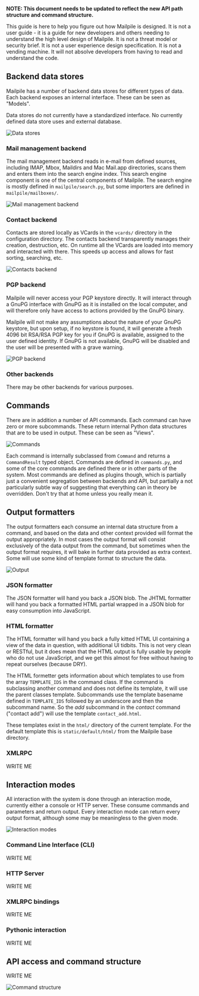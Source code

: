 **NOTE: This document needs to be updated to reflect the new API path structure and command structure.**

This guide is here to help you figure out how Mailpile is designed. It is not a 
user guide - it is a guide for new developers and others needing to understand 
the high level design of Mailpile. It is not a threat model or security brief. 
It is not a user experience design specification. It is not a vending machine. 
It will not absolve developers from having to read and understand the code.

## Backend data stores

Mailpile has a number of backend data stores for different types of data. Each 
backend exposes an internal interface. These can be seen as "Models".

Data stores do not currently have a standardized interface. No currently defined
data store uses and external database.

![Data stores](https://raw.github.com/wiki/pagekite/Mailpile/layout/datastores.png "Data stores")

### Mail management backend

The mail management backend reads in e-mail from defined sources, including IMAP,
Mbox, Maildirs and Mac Mail.app directories, scans them and enters them into the
search engine index. This search engine component is one of the central components
of Mailpile. The search engine is mostly defined in `mailpile/search.py`, but
some importers are defined in `mailpile/mailboxes/`.

![Mail management backend](https://raw.github.com/wiki/pagekite/Mailpile/layout/mailmanagementbackend.png "Mail management backend")

### Contact backend

Contacts are stored locally as VCards in the `vcards/` directory in the configuration
directory. The contacts backend transparently manages their creation, destruction,
etc. On runtime all the VCards are loaded into memory and interacted with there. This
speeds up access and allows for fast sorting, searching, etc.

![Contacts backend](https://raw.github.com/wiki/pagekite/Mailpile/layout/contactbackend.png "Contacts backend")

### PGP backend

Mailpile will never access your PGP keystore directly. It will interact through 
a GnuPG interface with GnuPG as it is installed on the local computer, and will
therefore only have access to actions provided by the GnuPG binary.

Mailpile will not make any assumptions about the nature of your GnuPG keystore, 
but upon setup, if no keystore is found, it will generate a fresh 4096 bit 
RSA/RSA PGP key for you if GnuPG is available, assigned to the user defined 
identity. If GnuPG is not available, GnuPG will be disabled and the user will 
be presented with a grave warning.

![PGP backend](https://raw.github.com/wiki/pagekite/Mailpile/layout/pgpbackend.png "PGP backend")

### Other backends

There may be other backends for various purposes.

## Commands

There are in addition a number of API commands. Each command can have zero or 
more subcommands. These return internal Python data structures that are to be 
used in output. These can be seen as "Views".

![Commands](https://raw.github.com/wiki/pagekite/Mailpile/layout/apicommands.png "Commands")

Each command is internally subclassed from `Command` and returns a 
`CommandResult` typed object. Commands are defined in `commands.py`, and some 
of the core commands are defined there or in other parts of the system. Most 
commands are defined as plugins though, which is partially just a convenient 
segregation between backends and API, but partially a not particularly subtle 
way of suggesting that everything can in theory be overridden. Don't try that 
at home unless you really mean it.

## Output formatters

The output formatters each consume an internal data structure from a command, 
and based on the data and other context provided will format the output 
appropriately. In most cases the output format will consist exclusively of the 
data output from the command, but sometimes when the output format requires, it 
will bake in further data provided as extra context. Some will use some kind of 
template format to structure the data.

![Output](https://raw.github.com/wiki/pagekite/Mailpile/layout/outputformats.png "Output formatters")

### JSON formatter

The JSON formatter will hand you back a JSON blob. The JHTML formatter will 
hand you back a formatted HTML partial wrapped in a JSON blob for easy 
consumption into JavaScript.

### HTML formatter

The HTML formatter will hand you back a fully kitted HTML UI containing a view 
of the data in question, with additional UI tidbits. This is not very clean or 
RESTful, but it does mean that the HTML output is fully usable by people who do 
not use JavaScript, and we get this almost for free without having to repeat 
ourselves (because DRY).

The HTML formetter gets information about which templates to use from the array 
`TEMPLATE_IDS` in the command class. If the command is subclassing another 
command and does not define its template, it will use the parent classes 
template. Subcommands use the template basename defined in `TEMPLATE_IDS` 
followed by an underscore and then the subcommand name. So the _add_ subcommand 
in the _contact_ command ("contact add") will use the template 
`contact_add.html`.

These templates exist in the `html/` directory of the current template. For the 
default template this is `static/default/html/` from the Mailpile base 
directory.

### XMLRPC

WRITE ME

## Interaction modes

All interaction with the system is done through an interaction mode, currently 
either a console or HTTP server. These consume commands and parameters and 
return output. Every interaction mode can return every output format, although 
some may be meaningless to the given mode.

![Interaction modes](https://raw.github.com/wiki/pagekite/Mailpile/layout/interactionmodes.png "Interaction modes")

### Command Line Interface (CLI)

WRITE ME

### HTTP Server

WRITE ME

### XMLRPC bindings

WRITE ME

### Pythonic interaction

WRITE ME

## API access and command structure

WRITE ME

![Command structure](https://raw.github.com/wiki/pagekite/Mailpile/layout/commandstructure.png "Command structure")
